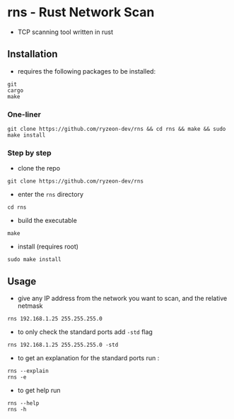 # rns - Rust Network Scan
- TCP scanning tool written in rust 

## Installation
- requires the following packages to be installed:
```
git
cargo
make
```

### One-liner
```
git clone https://github.com/ryzeon-dev/rns && cd rns && make && sudo make install
```
### Step by step
- clone the repo
```
git clone https://github.com/ryzeon-dev/rns
```

- enter the `rns` directory

```
cd rns
```

- build the executable

```
make
```


- install (requires root)

```
sudo make install
```


## Usage
- give any IP address from the network you want to scan, and the relative netmask

```
rns 192.168.1.25 255.255.255.0
```
- to only check the standard ports add `-std` flag
```
rns 192.168.1.25 255.255.255.0 -std
```
- to get an explanation for the standard ports run :
```
rns --explain 
rns -e 
```
- to get help run 
```
rns --help
rns -h
```